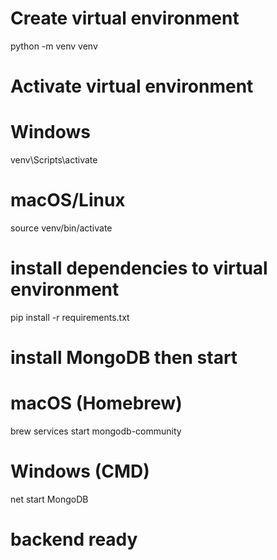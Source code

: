# Create virtual environment

python -m venv venv

# Activate virtual environment

# Windows

venv\Scripts\activate

# macOS/Linux

source venv/bin/activate

# install dependencies to virtual environment

pip install -r requirements.txt

# install MongoDB then start

# macOS (Homebrew)

brew services start mongodb-community

# Windows (CMD)

net start MongoDB

# backend ready
 
 
